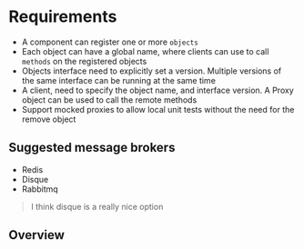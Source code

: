 # Requirements 
- A component can register one or more `objects` 
- Each object can have a global name, where clients can use to call `methods` on the registered objects
- Objects interface need to explicitly set a version. Multiple versions of the same interface can be running at the same time
- A client, need to specify the object name, and interface version. A Proxy object can be used to call the remote methods
- Support mocked proxies to allow local unit tests without the need for the remove object

## Suggested message brokers
- Redis
- Disque
- Rabbitmq

> I think disque is a really nice option

## Overview
